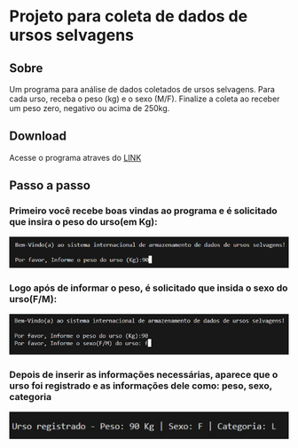 # Projeto para coleta de dados de ursos selvagens

## Sobre
Um programa para análise de dados coletados de ursos selvagens.  Para cada urso, receba o peso (kg) e o sexo (M/F). Finalize a coleta ao receber um peso zero, negativo ou acima de 250kg.

## Download
Acesse o programa atraves do [LINK]()

## Passo a passo

### Primeiro você recebe boas vindas ao programa e é solicitado que insira o peso do urso(em Kg):
![](img/IMAGE0001.png)

### Logo após de informar o peso, é solicitado que insida o sexo do urso(F/M):
![](img/IMAGE0002.jpg)

### Depois de inserir as informações necessárias, aparece que o urso foi registrado e as informações dele como: peso, sexo, categoria 
![](img/IMAGE0003.jpg)